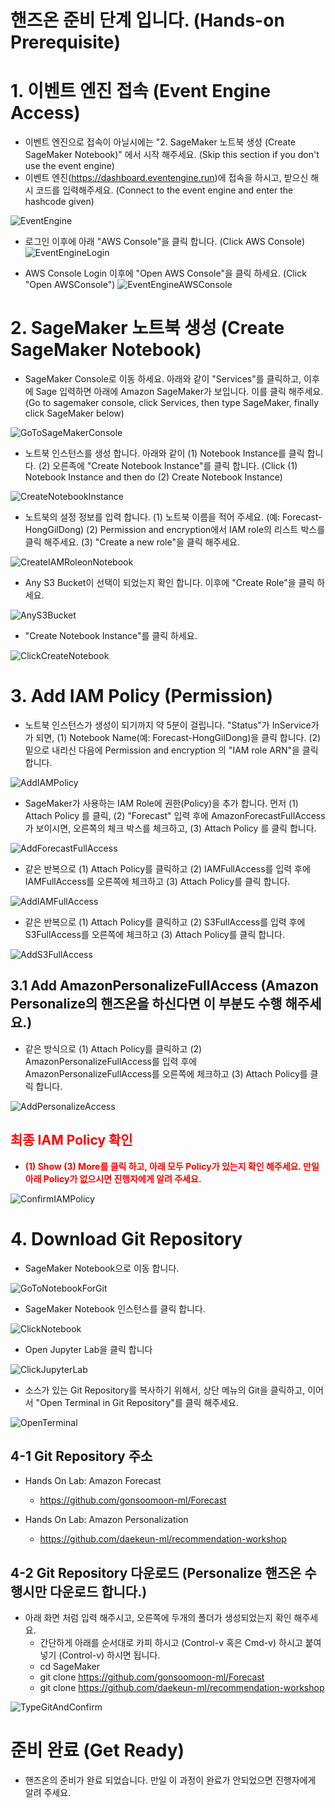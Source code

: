 # 핸즈온 준비 단계 입니다. (Hands-on Prerequisite)

# 1. 이벤트 엔진 접속 (Event Engine Access)
- 이벤트 엔진으로 접속이 아닐시에는 "2. SageMaker 노트북 생성 (Create SageMaker Notebook)" 에서 시작 해주세요. (Skip this section if you don't use the event engine)
- 이벤트 엔진(https://dashboard.eventengine.run)에 접속을 하시고, 받으신 해시 코드를 입력해주세요. (Connect to the event engine and enter the hashcode given)

![EventEngine](img/Fig0.1-EventEngine.png)

- 로그인 이후에 아래 "AWS Console"을 클릭 합니다. (Click AWS Console)
![EventEngineLogin](img/Fig0.2-EventEngineLogin.png)

- AWS Console Login 이후에 "Open AWS Console"을 클릭 하세요. (Click "Open AWSConsole")
![EventEngineAWSConsole](img/Fig0.3-EventEngineAWSConsole.png)

# 2. SageMaker 노트북 생성 (Create SageMaker Notebook)

- SageMaker Console로 이동 하세요. 아래와 같이 "Services"를 클릭하고, 이후에 Sage 입력하면 아래에 Amazon SageMaker가 보입니다. 이를 클릭 해주세요. (Go to sagemaker console, click Services, then type SageMaker, finally click SageMaker below)

![GoToSageMakerConsole](img/Fig1.0-GoToSageMaker.png)

- 노트북 인스턴스를 생성 합니다. 아래와 같이 (1) Notebook Instance를 클릭 합니다. (2) 오른족에 "Create Notebook Instance"를 클릭 합니다. (Click (1) Notebook Instance and then do (2) Create Notebook Instance) 

![CreateNotebookInstance](img/Fig1.1-CreateNotebook.png)

- 노트북의 설정 정보를 입력 합니다. (1) 노트북 이름을 적어 주세요. (예: Forecast-HongGilDong) (2) Permission and encryption에서 IAM role의 리스트 박스를 클릭 해주세요. (3) "Create a new role"을 클릭 해주세요.

![CreateIAMRoleonNotebook](img/Fig1.2-CreateIAMRole.png)

- Any S3 Bucket이 선택이 되었는지 확인 합니다. 이후에 "Create Role"을 클릭 하세요.

![AnyS3Bucket](img/Fig1.3-AnyS3Bucket.png)

- "Create Notebook Instance"를 클릭 하세요.

![ClickCreateNotebook](img/Fig1.4-ClickNotebook.png)

# 3. Add IAM Policy (Permission) 

- 노트북 인스턴스가 생성이 되기까지 약 5분이 걸립니다. "Status"가 InService가 가 되면, (1) Notebook Name(예: Forecast-HongGilDong)을 클릭 합니다. (2) 밑으로 내리신 다음에 Permission and encryption 의 "IAM role ARN"을 클릭 합니다. 

![AddIAMPolicy](img/Fig.2.0-AddIAMPolicy.png)

- SageMaker가 사용하는 IAM Role에 권한(Policy)을 추가 합니다. 먼저 (1) Attach Policy 를 클릭, (2) "Forecast" 입력 후에 AmazonForecastFullAccess가 보이시면, 오른쪽의 체크 박스를 체크하고, (3) Attach Policy 를 클릭 합니다.

![AddForecastFullAccess](img/Fig.2.1-AddForecastFullAccess.png)

- 같은 반복으로 (1) Attach Policy를 클릭하고 (2) IAMFullAccess를 입력 후에 IAMFullAccess를 오른쪽에 체크하고 (3) Attach Policy를 클릭 합니다.

![AddIAMFullAccess](img/Fig.2.2-AddIAMFullAccess.png)

- 같은 반복으로 (1) Attach Policy를 클릭하고 (2) S3FullAccess를 입력 후에 S3FullAccess를 오른쪽에 체크하고 (3) Attach Policy를 클릭 합니다.

![AddS3FullAccess](img/Fig2.3-AddS3FullAccess.png)

## 3.1 Add AmazonPersonalizeFullAccess (Amazon Personalize의 핸즈온을 하신다면 이 부분도 수행 해주세요.)

- 같은 방식으로 (1) Attach Policy를 클릭하고 (2) AmazonPersonalizeFullAccess를 입력 후에 AmazonPersonalizeFullAccess를 오른쪽에 체크하고 (3) Attach Policy를 클릭 합니다.

![AddPersonalizeAccess](img/Fig.2.4-AddPersonalizeAccess.png)

## <font color=red>최종 IAM Policy 확인</font>

- <b><font color="red"> (1) Show (3) More를 클릭 하고, 아래 모두 Policy가 있는지 확인 해주세요. 만일 아래 Policy가 없으시면 진행자에게 알려 주세요.</font></b>

![ConfirmIAMPolicy](img/Fig.2.5-ConfirmIAMPolicy.png)

# 4. Download Git Repository

- SageMaker Notebook으로 이동 합니다.

![GoToNotebookForGit](img/Fig.4.0-GoToNotebook.png)

- SageMaker Notebook 인스턴스를 클릭 합니다.

![ClickNotebook](img/Fig.4.1-ClickNotebookInstance.png)

- Open Jupyter Lab을 클릭 합니다

![ClickJupyterLab](img/Fig.4.2-ClickJupyterLab.png)

- 소스가 있는 Git Repository를 복사하기 위해서, 상단 메뉴의 Git을 클릭하고, 이어서 "Open Terminal in Git Repository"를 클릭 해주세요.

![OpenTerminal](img/Fig.4.3-OpenTermianl.png)

## 4-1 Git Repository 주소

- Hands On Lab: Amazon Forecast
    - https://github.com/gonsoomoon-ml/Forecast
    
- Hands On Lab: Amazon Personalization
    - https://github.com/daekeun-ml/recommendation-workshop
    
## 4-2 Git Repository 다운로드 (Personalize 핸즈온 수행시만 다운로드 합니다.)

- 아래 화면 처럼 입력 해주시고, 오른쪽에 두개의 폴더가 생성되었는지 확인 해주세요.
    - 간단하게 아래를 순서대로 카피 하시고 (Control-v 혹은 Cmd-v) 하시고 붙여넣기 (Control-v) 하시면 됩니다.
    - cd SageMaker
    - git clone https://github.com/gonsoomoon-ml/Forecast
    - git clone https://github.com/daekeun-ml/recommendation-workshop

![TypeGitAndConfirm](img/Fig.4.4.TypeGitandConfirm.png)

# 준비 완료 (Get Ready)

- 핸즈온의 준비가 완료 되었습니다. 만일 이 과정이 완료가 안되었으면 진행자에게 알려 주세요.
